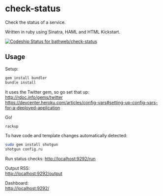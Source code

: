 check-status
============

Check the status of a service.

Written in ruby using Sinatra, HAML and HTML Kickstart.

[![Codeship Status for bathweb/check-status](https://www.codeship.io/projects/811a2780-30c9-0131-6215-72ccea08133e/status?branch=master)](https://www.codeship.io/projects/9557)

Usage
-----

Setup:  
```sh
gem install bundler
bundle install
```

It uses the Twitter gem, so go set that up:  
http://rdoc.info/gems/twitter  
https://devcenter.heroku.com/articles/config-vars#setting-up-config-vars-for-a-deployed-application

Go!  
```sh
rackup
```

To have code and template changes automatically detected:
```sh
sudo gem install shotgun
shotgun config.ru
```

Run status checks:
[http://localhost:9292/run](http://localhost:9292/run)

Output RSS:  
[http://localhost:9292/output](http://localhost:9292/output)

Dashboard:  
[http://localhost:9292/](http://localhost:9292/)

